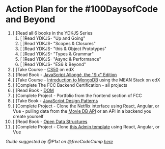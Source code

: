 # Action Plan for the #100DaysofCode and Beyond

1. [  ]Read all 6 books in the YDKJS Series 
   1. [ ]Read YDKJS- "Up and Going"
   2. [ ]Read YDKJS- "Scopes & Closures"
   3. [ ]Read YDKJS- "this & Object Prototypes"
   4. [ ]Read YDKJS- "Types & Grammar"
   5. [ ]Read YDKJS- "Async & Performance"
   6. [ ]Read YDKJS- "ES6 & Beyond"
2. [ ]Take Course - [CS50](https://www.edx.org/course/introduction-computer-science-harvardx-cs50x) on edX
3. [ ]Read Book - [JavaScript Allongé, the "Six" Edition](https://leanpub.com/javascriptallongesix)
4. [ ]Take Course - [Introduction to MongoDB](https://www.edx.org/course/introduction-mongodb-using-mean-stack-mongodbx-m101x-0) using the MEAN Stack on edX
5. [ ]Complete The FCC Backend Certification - all projects
6. [ ]Read Book - [DOM](http://domenlightenment.com/)
7. [ ]Complete Project - Portfolio from the frontend section of FCC
8. [ ]Take Book - [JavaScript Design Patterns](https://addyosmani.com/resources/essentialjsdesignpatterns/book/)
9. [ ]Complete Project - Clone the Netflix interface using React, Angular, or Vue - pulling data from the [Movie DB API](https://www.themoviedb.org/documentation/api) or an API in a backend you create yourself
10. [ ]Read Book - [Open Data Structures](http://www.aupress.ca/books/120226/ebook/99Z_Morin_2013-Open_Data_Structures.pdf)
11. [ ]Complete Project - Clone [this Admin template](http://rubix410.sketchpixy.com/ltr/dashboard) using React, Angular, or Vue
 
<i>Guide suggested by @P1xt on @freeCodeCamp [here](https://forum.freecodecamp.com/t/computer-guide-get-job-ready-with-1-fcc-cert-3-projects-2-courses-and-10-books/64027)</i>
